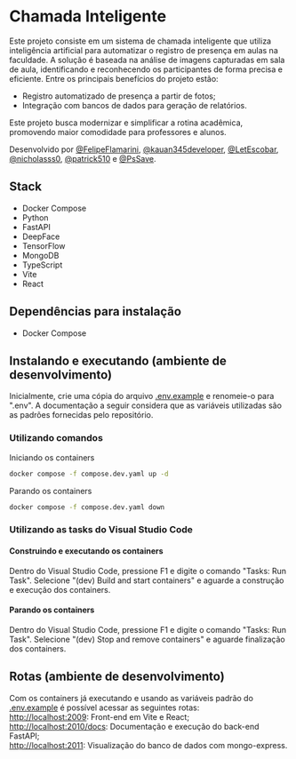 # Chamada Inteligente

Este projeto consiste em um sistema de chamada inteligente que utiliza inteligência artificial para automatizar o registro de presença em aulas na faculdade. A solução é baseada na análise de imagens capturadas em sala de aula, identificando e reconhecendo os participantes de forma precisa e eficiente.
Entre os principais benefícios do projeto estão:

- Registro automatizado de presença a partir de fotos;
- Integração com bancos de dados para geração de relatórios.

Este projeto busca modernizar e simplificar a rotina acadêmica, promovendo maior comodidade para professores e alunos.

Desenvolvido por [@FelipeFlamarini](https://github.com/FelipeFlamarini), [@kauan345developer](https://github.com/kauan345developer), [@LetEscobar](https://github.com/LetEscobar), [@nicholasss0](https://github.com/nicholasss0), [@patrick510](https://github.com/patrick510) e [@PsSave](https://github.com/PsSave).

## Stack

- Docker Compose
- Python
- FastAPI
- DeepFace
- TensorFlow
- MongoDB
- TypeScript
- Vite
- React

## Dependências para instalação

- Docker Compose

## Instalando e executando (ambiente de desenvolvimento)

Inicialmente, crie uma cópia do arquivo [.env.example](.env.example) e renomeie-o para ".env". A documentação a seguir considera que as variáveis utilizadas são as padrões fornecidas pelo repositório.

### Utilizando comandos

Iniciando os containers

```sh
docker compose -f compose.dev.yaml up -d
```

Parando os containers

```sh
docker compose -f compose.dev.yaml down
```

### Utilizando as tasks do Visual Studio Code

#### Construindo e executando os containers

Dentro do Visual Studio Code, pressione F1 e digite o comando "Tasks: Run Task".
Selecione "(dev) Build and start containers" e aguarde a construção e execução dos containers.

#### Parando os containers

Dentro do Visual Studio Code, pressione F1 e digite o comando "Tasks: Run Task".
Selecione "(dev) Stop and remove containers" e aguarde finalização dos containers.

## Rotas (ambiente de desenvolvimento)

Com os containers já executando e usando as variáveis padrão do [.env.example](.env.example) é possível acessar as seguintes rotas:  
<http://localhost:2009>: Front-end em Vite e React;  
<http://localhost:2010/docs>: Documentação e execução do back-end FastAPI;  
<http://localhost:2011>: Visualização do banco de dados com mongo-express.  
